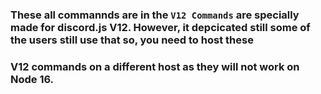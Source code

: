 ### These all commannds are in the `V12 Commands` are specially made for discord.js V12. However, it depcicated still some of the users still use that so, you need to host these 
### V12 commands on a different host as they will not work on Node 16.
